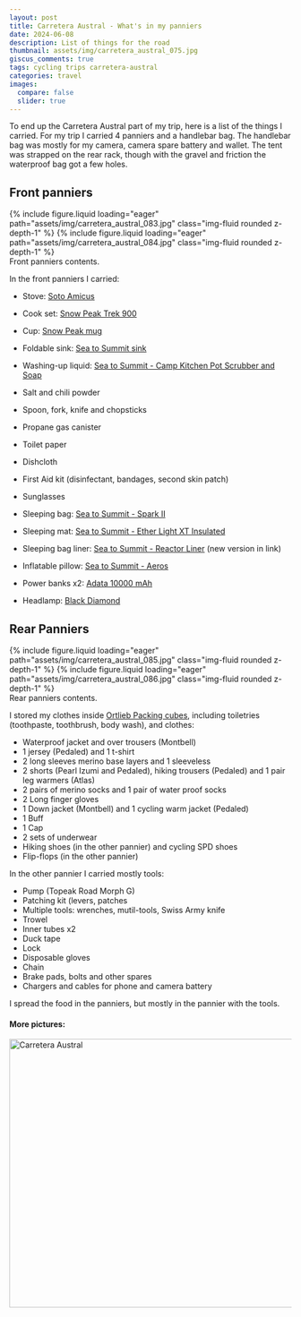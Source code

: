 ```yaml
---
layout: post
title: Carretera Austral - What's in my panniers
date: 2024-06-08
description: List of things for the road
thumbnail: assets/img/carretera_austral_075.jpg
giscus_comments: true
tags: cycling trips carretera-austral
categories: travel
images:
  compare: false
  slider: true
---
```


To end up the Carretera Austral part of my trip, here is a list of the things I carried.
For my trip I carried 4 panniers and a handlebar bag.
The handlebar bag was mostly for my camera, camera spare battery and wallet.
The tent was strapped on the rear rack, though with the gravel and friction the waterproof bag got a few holes.

## Front panniers

<swiper-container keyboard="true" navigation="true" pagination="true" pagination-clickable="true" pagination-dynamic-bullets="true" rewind="true">
  <swiper-slide>{% include figure.liquid loading="eager" path="assets/img/carretera_austral_083.jpg" class="img-fluid rounded z-depth-1" %}</swiper-slide>
  <swiper-slide>{% include figure.liquid loading="eager" path="assets/img/carretera_austral_084.jpg" class="img-fluid rounded z-depth-1" %}</swiper-slide>
</swiper-container>

<div class="caption">
    Front panniers contents.
</div>

In the front panniers I carried:

- Stove: [Soto Amicus](https://sotooutdoors.com/product/amicus-stove-with-igniter/)
- Cook set: [Snow Peak Trek 900](https://www.snowpeak.com/collections/cooksets/products/trek-900-titanium-cookset)
- Cup: [Snow Peak mug](https://www.snowpeak.com/collections/cups/products/titanium-single-450-cup-mg-043)
- Foldable sink: [Sea to Summit sink](https://seatosummit.com/products/kitchen-sink) 
- Washing-up liquid: [Sea to Summit - Camp Kitchen Pot Scrubber and Soap](https://seatosummit.com/products/camp-kitchen-pot-scrubber-and-soap)
- Salt and chili powder
- Spoon, fork, knife and chopsticks
- Propane gas canister
- Toilet paper
- Dishcloth
- First Aid kit (disinfectant, bandages, second skin patch)
- Sunglasses

- Sleeping bag: [Sea to Summit - Spark II](https://australianhiker.com.au/gear/sea-to-summit-spark-spii-sleeping-bag/)
- Sleeping mat: [Sea to Summit - Ether Light XT Insulated](https://seatosummit.com.au/products/ether-light-xt-insulated-sleeping-pad?variant=41261645398202)
- Sleeping bag liner: [Sea to Summit - Reactor Liner](https://seatosummit.com.au/products/reactor-sleeping-bag-liner?variant=43129125765306) (new version in link)
- Inflatable pillow: [Sea to Summit - Aeros](https://seatosummit.com.au/products/aeros-pillow-premium?variant=41261761855674)
- Power banks x2: [Adata 10000 mAh](https://www.adata.com/en/consumer/category/power-banks/673/)
- Headlamp: [Black Diamond](https://www.blackdiamondequipment.com/en_US/shop/headlamps/)

## Rear Panniers

<swiper-container keyboard="true" navigation="true" pagination="true" pagination-clickable="true" pagination-dynamic-bullets="true" rewind="true">
  <swiper-slide>{% include figure.liquid loading="eager" path="assets/img/carretera_austral_085.jpg" class="img-fluid rounded z-depth-1" %}</swiper-slide>
  <swiper-slide>{% include figure.liquid loading="eager" path="assets/img/carretera_austral_086.jpg" class="img-fluid rounded z-depth-1" %}</swiper-slide>
</swiper-container>

<div class="caption">
    Rear panniers contents.
</div>

I stored my clothes inside [Ortlieb Packing cubes](https://www.ortlieb.com/en_us/f3905), including toiletries (toothpaste, toothbrush, body wash), and clothes:

- Waterproof jacket and over trousers (Montbell)
- 1 jersey (Pedaled) and 1 t-shirt
- 2 long sleeves merino base layers and 1 sleeveless
- 2 shorts (Pearl Izumi and Pedaled), hiking trousers (Pedaled) and 1 pair leg warmers (Atlas)
- 2 pairs of merino socks and 1 pair of water proof socks
- 2 Long finger gloves
- 1 Down jacket (Montbell) and 1 cycling warm jacket (Pedaled)
- 1 Buff
- 1 Cap
- 2 sets of underwear
- Hiking shoes (in the other pannier) and cycling SPD shoes
- Flip-flops (in the other pannier)

In the other pannier I carried mostly tools:

- Pump (Topeak Road Morph G)
- Patching kit (levers, patches
- Multiple tools: wrenches, mutil-tools, Swiss Army knife
- Trowel
- Inner tubes x2
- Duck tape
- Lock
- Disposable gloves
- Chain
- Brake pads, bolts and other spares
- Chargers and cables for phone and camera battery

I spread the food in the panniers, but mostly in the pannier with the tools.

#### More pictures:

<a data-flickr-embed="true" data-header="true" href="https://www.flickr.com/photos/faoch/albums/72177720313509568" title="Carretera Austral"><img src="https://live.staticflickr.com/65535/53409424323_e204897c05_z.jpg" width="640" height="480" alt="Carretera Austral"/></a><script async src="//embedr.flickr.com/assets/client-code.js" charset="utf-8"></script>
